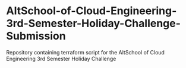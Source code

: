 # AltSchool-of-Cloud-Engineering-3rd-Semester-Holiday-Challenge-Submission
Repository containing terraform script for the AltSchool of Cloud Engineering 3rd Semester Holiday Challenge
